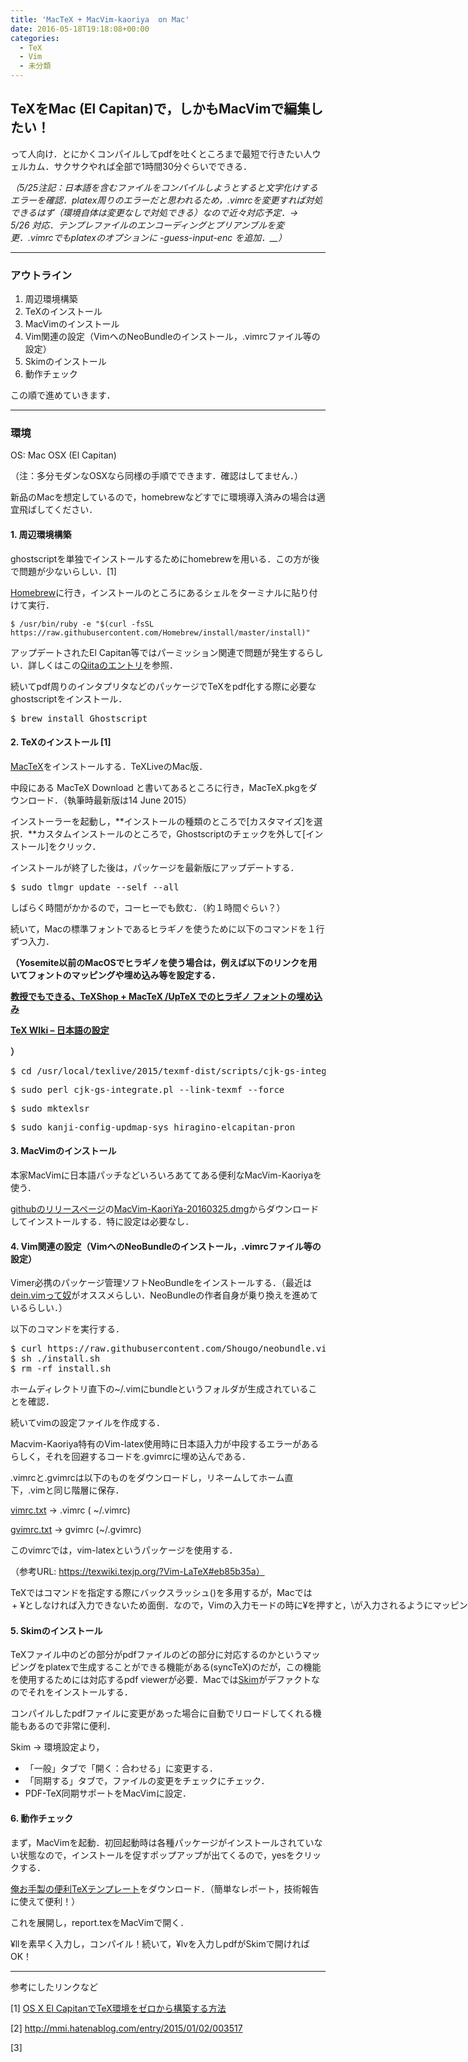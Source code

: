 ```yaml
---
title: 'MacTeX + MacVim-kaoriya  on Mac'
date: 2016-05-18T19:18:08+00:00
categories:
  - TeX
  - Vim
  - 未分類
---
```


## TeXをMac (El Capitan)で，しかもMacVimで編集したい！

って人向け．とにかくコンパイルしてpdfを吐くところまで最短で行きたい人ウェルカム．サクサクやれば全部で1時間30分ぐらいでできる．

_（5/25注記：日本語を含むファイルをコンパイルしようとすると文字化けするエラーを確認．platex周りのエラーだと思われるため，.vimrcを変更すれば対処できるはず（環境自体は変更なしで対処できる）なので近々対応予定．→　5/26 対応．テンプレファイルのエンコーディングとプリアンブルを変更．.vimrcでもplatexのオプションに -guess-input-enc を追加．__）_

* * *

### アウトライン

  1. 周辺環境構築
  2. TeXのインストール
  3. MacVimのインストール
  4. Vim関連の設定（VimへのNeoBundleのインストール，.vimrcファイル等の設定）
  5. Skimのインストール
  6. 動作チェック

この順で進めていきます．

* * *

### 環境

OS: Mac OSX (El Capitan)
  
（注：多分モダンなOSXなら同様の手順でできます．確認はしてません．）

新品のMacを想定しているので，homebrewなどすでに環境導入済みの場合は適宜飛ばしてください．

#### 1. 周辺環境構築

ghostscriptを単独でインストールするためにhomebrewを用いる．この方が後で問題が少ないらしい．[1]

<a href="http://brew.sh/index_ja.html" target="_blank">Homebrew</a>に行き，インストールのところにあるシェルをターミナルに貼り付けて実行．

<pre><code id="selectable">$ /usr/bin/ruby -e "$(curl -fsSL https://raw.githubusercontent.com/Homebrew/install/master/install)"</code></pre>

アップデートされたEl Capitan等ではパーミッション関連で問題が発生するらしい．詳しくはこの<a href="http://c14922eede6a83a750da" target="_blank">Qiitaのエントリ</a>を参照．

続いてpdf周りのインタプリタなどのパッケージでTeXをpdf化する際に必要なghostscriptをインストール．

<pre>$ brew install Ghostscript</pre>

#### 2. TeXのインストール [1]

<a href="https://tug.org/mactex/" target="_blank">MacTeX</a>をインストールする．TeXLiveのMac版．

中段にある MacTeX Download と書いてあるところに行き，MacTeX.pkgをダウンロード．（執筆時最新版は14 June 2015）

インストーラーを起動し，**インストールの種類のところで[カスタマイズ]を選択．**カスタムインストールのところで，Ghostscriptのチェックを外して[インストール]をクリック．

インストールが終了した後は，パッケージを最新版にアップデートする．

<pre>$ sudo tlmgr update --self --all</pre>

しばらく時間がかかるので，コーヒーでも飲む．（約１時間ぐらい？）

続いて，Macの標準フォントであるヒラギノを使うために以下のコマンドを１行ずつ入力．

**（Yosemite以前のMacOSでヒラギノを使う場合は，例えば以下のリンクを用いてフォントのマッピングや埋め込み等を設定する．**

**<a href="http://osksn2.hep.sci.osaka-u.ac.jp/~taku/osx/embed_hiragino.html" target="_blank">教授でもできる、TeXShop + MacTeX /UpTeX でのヒラギノ フォントの埋め込み</a>**

**[TeX WIki &#8211; 日本語の設定](https://texwiki.texjp.org/?TeX%20Live%2FMac#i9febc9b)**

**）**

<pre>$ cd /usr/local/texlive/2015/texmf-dist/scripts/cjk-gs-integrate</pre>

<pre>$ sudo perl cjk-gs-integrate.pl --link-texmf --force</pre>

<pre>$ sudo mktexlsr</pre>

<pre>$ sudo kanji-config-updmap-sys hiragino-elcapitan-pron</pre>

#### 3. MacVimのインストール

本家MacVimに日本語パッチなどいろいろあててある便利なMacVim-Kaoriyaを使う．

<a href="https://github.com/splhack/macvim-kaoriya/releases/tag/20160325" target="_blank">githubのリリースページ</a>の<a href="https://github.com/splhack/macvim-kaoriya/releases/download/20160325/MacVim-KaoriYa-20160325.dmg" rel="nofollow">MacVim-KaoriYa-20160325.dmg</a>からダウンロードしてインストールする．特に設定は必要なし．

#### 4. Vim関連の設定（VimへのNeoBundleのインストール，.vimrcファイル等の設定）

Vimer必携のパッケージ管理ソフトNeoBundleをインストールする．（最近は<a href="http://qiita.com/delphinus35/items/00ff2c0ba972c6e41542?utm_content=buffer1bafe&utm_medium=social&utm_source=twitter.com&utm_campaign=buffer" target="_blank">dein.vimって奴</a>がオススメらしい．NeoBundleの作者自身が乗り換えを進めているらしい．）

以下のコマンドを実行する．

<pre>$ curl https://raw.githubusercontent.com/Shougo/neobundle.vim/master/bin/install.sh &gt; install.sh
$ sh ./install.sh
$ rm -rf install.sh</pre>

ホームディレクトリ直下の~/.vimにbundleというフォルダが生成されていることを確認．

続いてvimの設定ファイルを作成する．

Macvim-Kaoriya特有のVim-latex使用時に日本語入力が中段するエラーがあるらしく，それを回避するコードを.gvimrcに埋め込んである．

.vimrcと.gvimrcは以下のものをダウンロードし，リネームしてホーム直下，.vimと同じ階層に保存．

[vimrc.txt](http://masahirodll.com/misc/wp-content/uploads/2016/05/vimrc.txt) → .vimrc ( ~/.vimrc)

[gvimrc.txt](http://masahirodll.com/misc/wp-content/uploads/2016/05/gvimrc-1.txt) → gvimrc (~/.gvimrc)

このvimrcでは，vim-latexというパッケージを使用する．
  
（参考URL: https://texwiki.texjp.org/?Vim-LaTeX#eb85b35a）

TeXではコマンドを指定する際にバックスラッシュ(\)を多用するが，Macでは<Option> + ¥としなければ入力できないため面倒．なので，Vimの入力モードの時に¥を押すと，\が入力されるようにマッピングしている．

#### 5. Skimのインストール

TeXファイル中のどの部分がpdfファイルのどの部分に対応するのかというマッピングをplatexで生成することができる機能がある(syncTeX)のだが，この機能を使用するためには対応するpdf viewerが必要．Macでは<a href="http://skim.softonic.jp/mac" target="_blank">Skim</a>がデファクトなのでそれをインストールする．

コンパイルしたpdfファイルに変更があった場合に自動でリロードしてくれる機能もあるので非常に便利．

Skim → 環境設定より，

  * 「一般」タブで「開く：合わせる」に変更する．
  * 「同期する」タブで，ファイルの変更をチェックにチェック．
  * PDF-TeX同期サポートをMacVimに設定．

#### 6. 動作チェック

まず，MacVimを起動．初回起動時は各種パッケージがインストールされていない状態なので，インストールを促すポップアップが出てくるので，yesをクリックする．

[俺お手製の便利TeXテンプレート](http://masahirodll.com/misc/wp-content/uploads/2016/05/mhiranoTeXtemp.zip)をダウンロード．（簡単なレポート，技術報告に使えて便利！）

これを展開し，report.texをMacVimで開く．

¥llを素早く入力し，コンパイル！続いて，¥lvを入力しpdfがSkimで開ければOK！

* * *

参考にしたリンクなど

[1] [OS X El CapitanでTeX環境をゼロから構築する方法](http://qiita.com/hideaki_polisci/items/3afd204449c6cdd995c9)

[2] <http://mmi.hatenablog.com/entry/2015/01/02/003517>



[3]
